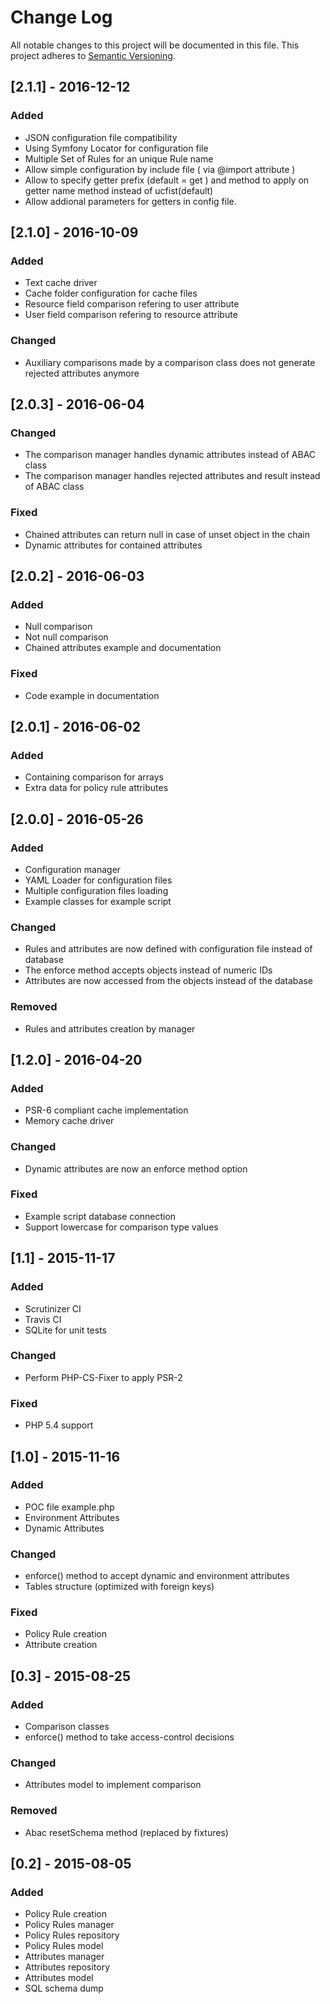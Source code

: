 # Change Log
All notable changes to this project will be documented in this file.
This project adheres to [Semantic Versioning](http://semver.org/).

## [2.1.1] - 2016-12-12
### Added
- JSON configuration file compatibility
- Using Symfony Locator for configuration file
- Multiple Set of Rules for an unique Rule name
- Allow simple configuration by include file ( via @import attribute )
- Allow to specify getter prefix (default = get ) and method to apply on getter name method instead of ucfist(default)
- Allow addional parameters for getters in config file.


## [2.1.0] - 2016-10-09
### Added
- Text cache driver
- Cache folder configuration for cache files
- Resource field comparison refering to user attribute
- User field comparison refering to resource attribute

### Changed
- Auxiliary comparisons made by a comparison class does not generate rejected attributes anymore

## [2.0.3] - 2016-06-04
### Changed
- The comparison manager handles dynamic attributes instead of ABAC class
- The comparison manager handles rejected attributes and result instead of ABAC class

### Fixed
- Chained attributes can return null in case of unset object in the chain
- Dynamic attributes for contained attributes

## [2.0.2] - 2016-06-03
### Added
- Null comparison
- Not null comparison
- Chained attributes example and documentation

### Fixed
- Code example in documentation

## [2.0.1] - 2016-06-02
### Added
- Containing comparison for arrays
- Extra data for policy rule attributes

## [2.0.0] - 2016-05-26
### Added
- Configuration manager
- YAML Loader for configuration files
- Multiple configuration files loading
- Example classes for example script

### Changed
- Rules and attributes are now defined with configuration file instead of database
- The enforce method accepts objects instead of numeric IDs
- Attributes are now accessed from the objects instead of the database

### Removed
- Rules and attributes creation by manager

## [1.2.0] - 2016-04-20
### Added
- PSR-6 compliant cache implementation
- Memory cache driver

### Changed
- Dynamic attributes are now an enforce method option

### Fixed
- Example script database connection
- Support lowercase for comparison type values

## [1.1] - 2015-11-17
### Added
- Scrutinizer CI
- Travis CI
- SQLite for unit tests

### Changed
- Perform PHP-CS-Fixer to apply PSR-2

### Fixed
- PHP 5.4 support

## [1.0] - 2015-11-16
### Added
* POC file example.php
* Environment Attributes
* Dynamic Attributes

### Changed
* enforce() method to accept dynamic and environment attributes
* Tables structure (optimized with foreign keys)

### Fixed
* Policy Rule creation
* Attribute creation

## [0.3] - 2015-08-25
### Added
* Comparison classes
* enforce() method to take access-control decisions

### Changed
* Attributes model to implement comparison

### Removed
* Abac resetSchema method (replaced by fixtures)

## [0.2] - 2015-08-05
### Added
* Policy Rule creation
* Policy Rules manager
* Policy Rules repository
* Policy Rules model
* Attributes manager
* Attributes repository
* Attributes model
* SQL schema dump
